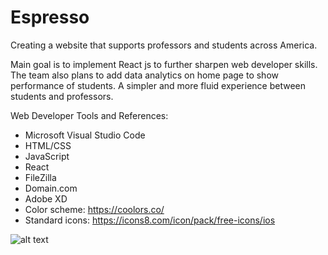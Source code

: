 # Espresso
Creating a website that supports professors and students across America.

Main goal is to implement React js to further sharpen web developer skills.
The team also plans to add data analytics on home page to show performance of students.
A simpler and more fluid experience between students and professors.

Web Developer Tools and References:
- Microsoft Visual Studio Code
- HTML/CSS
- JavaScript
- React
- FileZilla
- Domain.com
- Adobe XD
- Color scheme: https://coolors.co/
- Standard icons: https://icons8.com/icon/pack/free-icons/ios

![alt text](https://github.com/XavierLaRosa/Espresso/blob/master/demo/Web%201920%20%E2%80%93%200.png)
